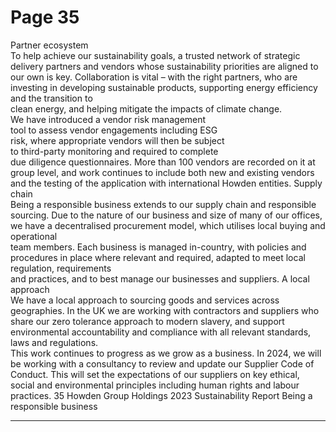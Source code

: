 # Page 35

Partner ecosystem      
To help achieve our sustainability goals, a trusted 
network of strategic delivery partners and vendors 
whose sustainability priorities are aligned to our own 
is key. Collaboration is vital – with the right partners, 
who are investing in developing sustainable products, 
supporting energy efficiency and the transition to  
clean energy, and helping mitigate the impacts of 
climate change.  
We have introduced a vendor risk management  
tool to assess vendor engagements including ESG  
risk, where appropriate vendors will then be subject  
to third-party monitoring and required to complete  
due diligence questionnaires. More than 100 vendors 
are recorded on it at group level, and work continues to 
include both new and existing vendors and the testing of 
the application with international Howden entities.
Supply chain     
Being a responsible business extends to our supply 
chain and responsible sourcing. 
Due to the nature of our business and size of many 
of our offices, we have a decentralised procurement 
model, which utilises local buying and operational  
team members. 
Each business is managed in-country, with policies 
and procedures in place where relevant and required, 
adapted to meet local regulation, requirements  
and practices, and to best manage our businesses 
and suppliers.
A local approach       
We have a local approach to sourcing goods and 
services across geographies. In the UK we are working 
with contractors and suppliers who share our zero 
tolerance approach to modern slavery, and support 
environmental accountability and compliance with all 
relevant standards, laws and regulations.  
This work continues to progress as we grow as a 
business. In 2024, we will be working with a consultancy 
to review and update our Supplier Code of Conduct. This 
will set the expectations of our suppliers on key ethical, 
social and environmental principles including human 
rights and labour practices. 
35
 Howden Group Holdings 2023 Sustainability Report 
Being a responsible business


---